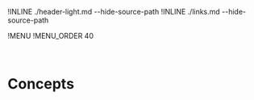 !INLINE ./header-light.md --hide-source-path
!INLINE ./links.md --hide-source-path
<br/>

!MENU
!MENU_ORDER 40

<br/>

# Concepts


